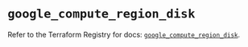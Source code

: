 # `google_compute_region_disk`

Refer to the Terraform Registry for docs: [`google_compute_region_disk`](https://registry.terraform.io/providers/hashicorp/google/6.4.0/docs/resources/compute_region_disk).
